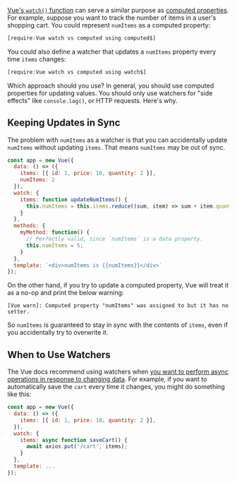 [Vue's `watch()` function](/tutorials/vue/watch) can serve a similar purpose
as [computed properties](/tutorials/vue/computed). For example, suppose you want
to track the number of items in a user's shopping cart. You could represent
`numItems` as a computed property:

```javascript
[require:Vue watch vs computed using computed$]
```

You could also define a watcher that updates a `numItems` property every
time `items` changes:

```javascript
[require:Vue watch vs computed using watch$]
```

Which approach should you use? In general, you should use computed properties
for updating values. You should only use watchers for "side effects" like
`console.log()`, or HTTP requests. Here's why.

Keeping Updates in Sync
----------------------

The problem with `numItems` as a watcher is that you can accidentally update
`numItems` without updating `items`. That means `numItems` may be out of sync.

```javascript
const app = new Vue({
  data: () => ({
    items: [{ id: 1, price: 10, quantity: 2 }],
    numItems: 2
  }),
  watch: {
    items: function updateNumItems() {
      this.numItems = this.items.reduce((sum, item) => sum + item.quantity, 0);
    }
  },
  methods: {
    myMethod: function() {
      // Perfectly valid, since `numItems` is a data property.
      this.numItems = 5;
    }
  },
  template: `<div>numItems is {{numItems}}</div>`
});
```

On the other hand, if you try to update a computed property, Vue will treat
it as a no-op and print the below warning:

```
[Vue warn]: Computed property "numItems" was assigned to but it has no setter.
```

So `numItems` is guaranteed to stay in sync with the contents of `items`, even
if you accidentally try to overwrite it.

When to Use Watchers
--------------------

The Vue docs recommend using watchers when [you want to perform async operations in response to changing data](https://vuejs.org/v2/guide/computed.html#Watchers). For example, if you want to automatically save the `cart` every time it changes, you might
do something like this:

```javascript
const app = new Vue({
  data: () => ({
    items: [{ id: 1, price: 10, quantity: 2 }],
  }),
  watch: {
    items: async function saveCart() {
      await axios.put('/cart', items);
    }
  },
  template: ...
});
```